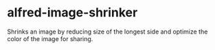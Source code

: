 # alfred-image-shrinker
Shrinks an image by reducing size of the longest side and optimize the color of the image for sharing.
